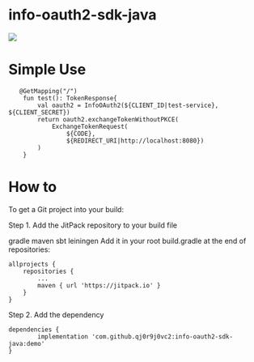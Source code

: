 # info-oauth2-sdk-java
[![](https://jitpack.io/v/qj0r9j0vc2/info-oauth2-sdk-java.svg)](https://jitpack.io/#qj0r9j0vc2/info-oauth2-sdk-java)


# Simple Use
```
   @GetMapping("/")
    fun test(): TokenResponse{
        val oauth2 = InfoOAuth2(${CLIENT_ID|test-service}, ${CLIENT_SECRET})
        return oauth2.exchangeTokenWithoutPKCE(
            ExchangeTokenRequest(
                ${CODE}, 
                ${REDIRECT_URI|http://localhost:8080})
        )
    }

```


# How to
To get a Git project into your build:

Step 1. Add the JitPack repository to your build file

gradle
maven
sbt
leiningen
Add it in your root build.gradle at the end of repositories:

	allprojects {
		repositories {
			...
			maven { url 'https://jitpack.io' }
		}
	}
Step 2. Add the dependency

	dependencies {
	        implementation 'com.github.qj0r9j0vc2:info-oauth2-sdk-java:demo'
	}
